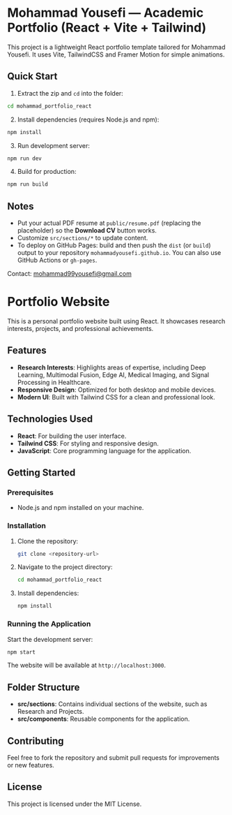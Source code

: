 # Mohammad Yousefi — Academic Portfolio (React + Vite + Tailwind)

This project is a lightweight React portfolio template tailored for Mohammad Yousefi.
It uses Vite, TailwindCSS and Framer Motion for simple animations.

## Quick Start

1. Extract the zip and `cd` into the folder:
```bash
cd mohammad_portfolio_react
```

2. Install dependencies (requires Node.js and npm):
```bash
npm install
```

3. Run development server:
```bash
npm run dev
```

4. Build for production:
```bash
npm run build
```

## Notes
- Put your actual PDF resume at `public/resume.pdf` (replacing the placeholder) so the **Download CV** button works.
- Customize `src/sections/*` to update content.
- To deploy on GitHub Pages: build and then push the `dist` (or `build`) output to your repository `mohammadyousefi.github.io`. You can also use GitHub Actions or `gh-pages`.

Contact: mohammad99yousefi@gmail.com

# Portfolio Website

This is a personal portfolio website built using React. It showcases research interests, projects, and professional achievements.

## Features

- **Research Interests**: Highlights areas of expertise, including Deep Learning, Multimodal Fusion, Edge AI, Medical Imaging, and Signal Processing in Healthcare.
- **Responsive Design**: Optimized for both desktop and mobile devices.
- **Modern UI**: Built with Tailwind CSS for a clean and professional look.

## Technologies Used

- **React**: For building the user interface.
- **Tailwind CSS**: For styling and responsive design.
- **JavaScript**: Core programming language for the application.

## Getting Started

### Prerequisites

- Node.js and npm installed on your machine.

### Installation

1. Clone the repository:
   ```bash
   git clone <repository-url>
   ```
2. Navigate to the project directory:
   ```bash
   cd mohammad_portfolio_react
   ```
3. Install dependencies:
   ```bash
   npm install
   ```

### Running the Application

Start the development server:
```bash
npm start
```
The website will be available at `http://localhost:3000`.

## Folder Structure

- **src/sections**: Contains individual sections of the website, such as Research and Projects.
- **src/components**: Reusable components for the application.

## Contributing

Feel free to fork the repository and submit pull requests for improvements or new features.

## License

This project is licensed under the MIT License.